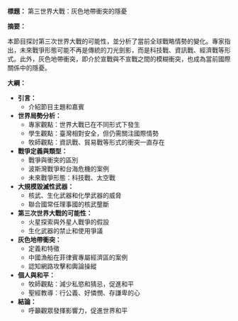 **標題：** 第三世界大戰：灰色地帶衝突的隱憂

**摘要：**

本節目探討第三次世界大戰的可能性，並分析了當前全球戰略情勢的變化。專家指出，未來戰爭形態可能不再是傳統的刀光劍影，而是科技戰、資訊戰、經濟戰等形式。此外，灰色地帶衝突，即介於宣戰與不宣戰之間的模糊衝突，也成為當前國際關係中的隱憂。

**大綱：**

* **引言：**
    * 介紹節目主題和嘉賓
* **世界局勢分析：**
    * 專家觀點：世界大戰已在不同形式下發生
    * 學生觀點：臺灣相對安全，但仍需關注國際情勢
    * 牧師觀點：資訊戰、貿易戰等形式的衝突一直存在
* **戰爭定義與類型：**
    * 戰爭與衝突的區別
    * 波斯灣戰爭和台海危機的案例
    * 未來戰爭形態：科技戰、太空戰
* **大規模毀滅性武器：**
    * 核武、生化武器和化學武器的威脅
    * 聯合國常任理事國的核武壟斷
* **第三次世界大戰的可能性：**
    * 火星探索與外星人戰爭的假設
    * 生化武器的禁止和使用爭議
* **灰色地帶衝突：**
    * 定義和特徵
    * 中國漁船在菲律賓專屬經濟區的案例
    * 認知網路攻擊和輿論操縱
* **個人與和平：**
    * 牧師觀點：減少私慾和猜忌，促進和平
    * 聖經教導：行公義、好憐憫、存謙卑的心
* **結論：**
    * 呼籲觀眾發揮影響力，促進世界和平